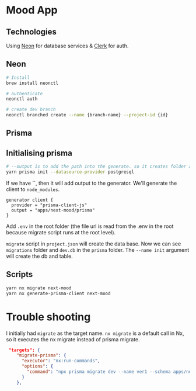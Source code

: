 # Mood App

## Technologies

Using [Neon](https://neon.tech/) for database services & [Clerk](https://clerk.com/) for auth.

## Neon

```bash
# Install
brew install neonctl

# authenticate
neonctl auth

# create dev branch
neonctl branched create --name {branch-name} --project-id {id}
```

## Prisma

## Initialising prisma

```bash
# --output is to add the path into the generate. so it creates folder at the root... I manually moved to mood-next
yarn prisma init --datasource-provider postgresql
```

If we have ``, then it will add output to the generator. We'll generate the client to `node_modules`.

```prisma
generator client {
  provider = "prisma-client-js"
  output = "apps/next-mood/prisma"
}
```

Add `.env` in the root folder (the file url is read from the .env in the root because migrate script runs at the root level).

`migrate` script in `project.json` will create the data base. Now we can see `migrations` folder and `dev.db` in the `prisma` folder. The `--name init` argument will create the db and table.

## Scripts

```bash
yarn nx migrate next-mood
yarn nx generate-prisma-client next-mood
```

# Trouble shooting

I initially had `migrate` as the target name. `nx migrate` is a default call in Nx, so it executes the nx migrate instead of prisma migrate.

```json
 "targets": {
    "migrate-prisma": {
      "executor": "nx:run-commands",
      "options": {
        "command": "npx prisma migrate dev --name ver1 --schema apps/next-mood/prisma/schema.prisma"
      }
    },
```
